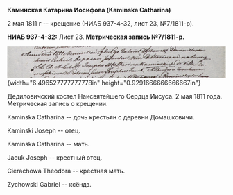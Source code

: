 **Каминская Катарина Иосифова (Kaminska Catharina)**

2 мая 1811 г -- крещение (НИАБ 937-4-32, лист 23, №7/1811-р).

**НИАБ 937-4-32:** Лист 23. **Метрическая запись №7/1811-р.**

![](./media/0d53958f1c7a5a5a6ac53401a3096dea12a375af.png){width="6.496527777777778in"
height="0.9291666666666667in"}

Дедиловичский костел Наисвятейшего Сердца Иисуса. 2 мая 1811 года.
Метрическая запись о крещении.

Kaminska Catharina -- дочь крестьян с деревни Домашковичи.

Kaminski Joseph -- отец.

Kaminska Catharina -- мать.

Jacuk Joseph -- крестный отец.

Cierachowa Theodora -- крестная мать.

Zychowski Gabriel -- ксёндз.
